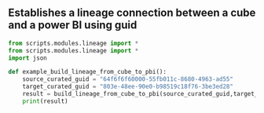 ## Establishes a  lineage connection between a cube and a power BI using guid

```python
from scripts.modules.lineage import *
from scripts.modules.lineage import *
import json

def example_build_lineage_from_cube_to_pbi():
    source_curated_guid = "64f6f6f60000-55fb011c-8680-4963-ad55"
    target_curated_guid = "803e-48ee-90e0-b98519c18f76-3be3ed28"
    result = build_lineage_from_cube_to_pbi(source_curated_guid,target_curated_guid)
    print(result)
```
<br />